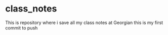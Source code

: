 # class_notes
This is repository where i save all my class notes at Georgian
this is my first commit to push
